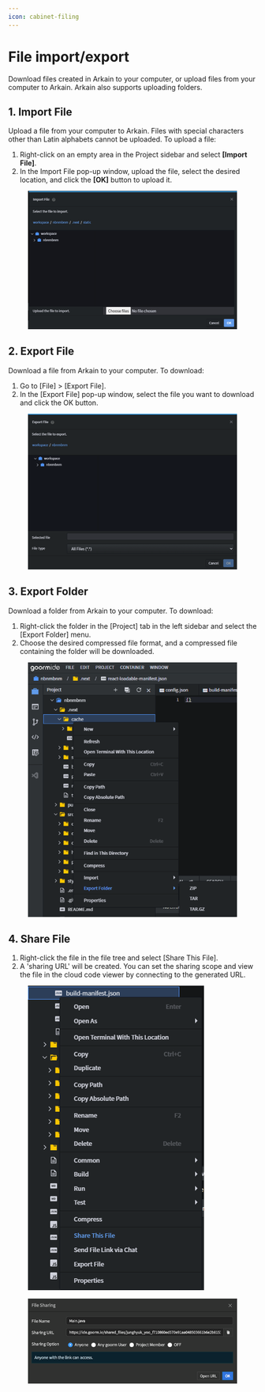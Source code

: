 ```yaml
---
icon: cabinet-filing
---
```


# File import/export

Download files created in Arkain to your computer, or upload files from your computer to Arkain. Arkain also supports uploading folders.

## **1. Import File**

Upload a file from your computer to Arkain. Files with special characters other than Latin alphabets cannot be uploaded. To upload a file:

1. Right-click on an empty area in the Project sidebar and select **\[Import File]**.
2. In the Import File pop-up window, upload the file, select the desired location, and click the **\[OK]** button to upload it.

<figure><img src="../../../.gitbook/assets/image (2) (1) (1).png" alt=""><figcaption></figcaption></figure>

## **2. Export File** <a href="#export-file" id="export-file"></a>

Download a file from Arkain to your computer. To download:

1. Go to \[File] > \[Export File].
2. In the \[Export File] pop-up window, select the file you want to download and click the OK button.

<figure><img src="../../../.gitbook/assets/image (1) (1) (1) (1) (1) (1) (1).png" alt=""><figcaption></figcaption></figure>

## **3. Export Folder** <a href="#export-folder" id="export-folder"></a>

Download a folder from Arkain to your computer. To download:

1. Right-click the folder in the \[Project] tab in the left sidebar and select the \[Export Folder] menu.
2. Choose the desired compressed file format, and a compressed file containing the folder will be downloaded.

<figure><img src="../../../.gitbook/assets/image (2) (1) (1) (1).png" alt=""><figcaption></figcaption></figure>

## **4. Share File** <a href="#share-file" id="share-file"></a>

1. Right-click the file in the file tree and select \[Share This File].
2. A 'sharing URL' will be created. You can set the sharing scope and view the file in the cloud code viewer by connecting to the generated URL.

<figure><img src="../../../.gitbook/assets/image (3) (1).png" alt=""><figcaption></figcaption></figure>

<figure><img src="../../../.gitbook/assets/image (4) (1).png" alt=""><figcaption></figcaption></figure>
